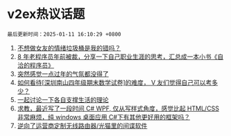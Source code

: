 # v2ex热议话题

`最后更新时间：2025-01-11 16:10:29 +0800`

1. [不想做女友的情绪垃圾桶是我的错吗？](https://www.v2ex.com/t/1104265)
1. [8 年老程序员年前被裁，分享一下自己职业生涯的思考，汇总成一本小书《自洽的程序员》](https://www.v2ex.com/t/1104211)
1. [突然感觉一点过年的气氛都没得了](https://www.v2ex.com/t/1104309)
1. [如何看待[深圳南山四年级期末数学试卷]的难度， V 友们觉得自己可以考多少？](https://www.v2ex.com/t/1104218)
1. [一起讨论一下各自支撑生活的理论](https://www.v2ex.com/t/1104306)
1. [求教，最近写了一段时间 C# WPF, 仅从写样式角度，感觉比起 HTML/CSS 非常麻烦，纯 windows 桌面应用 C#下有其他更好用的框架吗？](https://www.v2ex.com/t/1104231)
1. [逆向了运营商定制无线路由器/光猫里的间谍软件](https://www.v2ex.com/t/1104332)

